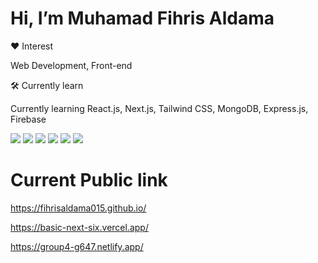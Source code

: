 # Hi, I’m Muhamad Fihris Aldama

❤️ Interest

Web Development, Front-end

🛠️ Currently learn

Currently learning React.js, Next.js, Tailwind CSS, MongoDB, Express.js, Firebase 

![](http://img.shields.io/badge/-Firebase-white?logo=firebase&style=flat&logoColor=black&color=F5820D)
![](http://img.shields.io/badge/-TailwindCSS-white?logo=tailwindcss&style=flat&logoColor=black&color=F5E8CF)
![](http://img.shields.io/badge/-JavaScript-white?logo=javascript&style=flat&logoColor=black&color=F7DF1E)
![](http://img.shields.io/badge/-TypeScript-white?logo=typescript&style=flat&logoColor=white&color=3178C6)
![](http://img.shields.io/badge/-React-white?logo=react&style=flat&logoColor=black&color=61DAFB)
![](http://img.shields.io/badge/-Next.js-white?logo=next.js&style=flat&logoColor=white&color=000000)

# Current Public link
https://fihrisaldama015.github.io/

https://basic-next-six.vercel.app/

https://group4-g647.netlify.app/
<!---
fihrisaldama015/fihrisaldama015 is a ✨ special ✨ repository because its `README.md` (this file) appears on your GitHub profile.
You can click the Preview link to take a look at your changes.
--->
